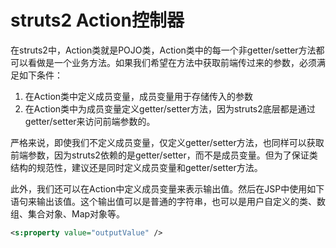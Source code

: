 # struts2 Action控制器

在struts2中，Action类就是POJO类，Action类中的每一个非getter/setter方法都可以看做是一个业务方法。如果我们希望在方法中获取前端传过来的参数，必须满足如下条件：

1. 在Action类中定义成员变量，成员变量用于存储传入的参数
2. 在Action类中为成员变量定义getter/setter方法，因为struts2底层都是通过getter/setter来访问前端参数的。

严格来说，即使我们不定义成员变量，仅定义getter/setter方法，也同样可以获取前端参数，因为struts2依赖的是getter/setter，而不是成员变量。但为了保证类结构的规范性，建议还是同时定义成员变量和getter/setter方法。

此外，我们还可以在Action中定义成员变量来表示输出值。然后在JSP中使用如下语句来输出该值。这个输出值可以是普通的字符串，也可以是用户自定义的类、数组、集合对象、Map对象等。

```xml
<s:property value="outputValue" />
```

